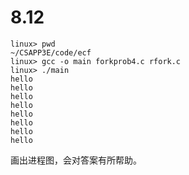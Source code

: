 # 8.12

```shell
linux> pwd
~/CSAPP3E/code/ecf
linux> gcc -o main forkprob4.c rfork.c
linux> ./main
hello
hello
hello
hello
hello
hello
hello
hello
```

画出进程图，会对答案有所帮助。